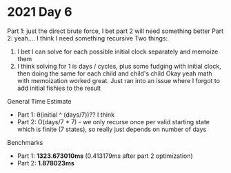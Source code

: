 # 2021 Day 6

Part 1: just the direct brute force, I bet part 2 will need something better
Part 2: yeah.... I think I need something recursive
Two things: 
1. I bet I can solve for each possible initial clock separately and memoize them
2. I think solving for 1 is days / cycles, plus some fudging with initial clock, then doing the same for each child and child's child
Okay yeah math with memoization worked great. Just ran into an issue where I forgot to add initial fishies to the result

General Time Estimate
- Part 1: θ(initial ^ (days/7))?? I think 
- Part 2: O(days/7 * 7) - we only recurse once per valid starting state which is finite (7 states), so really just depends on number of days

Benchmarks
- Part 1: **1323.673010ms** (0.413179ms after part 2 optimization)
- Part 2: **1.878023ms**



